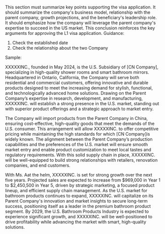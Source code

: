 This section must summarize key points supporting the visa application. It should summarize the company's business model, relationship with the parent company, growth projections, and the beneficiary's leadership role. It should emphasize how the company will leverage the parent company's expertise to succeed in the US market. This conclusion reinforces the key arguments for approving the L1 visa application.
Guidance:
1. Check the established date
2. Check the relationship about the  two Company

Sample:

XXXXXINC., founded in May 2024, is the U.S. Subsidiary of [CN Company], specializing in high-quality shower rooms and smart bathroom mirrors. Headquartered in Ontario, California, the Company will serve both residential and commercial customers, offering innovative and durable products designed to meet the increasing demand for stylish, functional, and technologically advanced home solutions. Drawing on the Parent Company’s expertise in research, development, and manufacturing, XXXXXINC. will establish a strong presence in the U.S. market, standing out with superior product offerings and a strategic approach to market entry.

The Company will import products from the Parent Company in China, ensuring cost-effective, high-quality goods that meet the demands of the U.S. consumer. This arrangement will allow XXXXXINC. to offer competitive pricing while maintaining the high standards for which [CN Company]is widely known. The alignment between the Parent Company’s production capabilities and the preferences of the U.S. market will ensure smooth market entry and enable product customization to meet local tastes and regulatory requirements. With this solid supply chain in place, XXXXXINC. will be well-equipped to build strong relationships with retailers, renovation companies, and end customers.

With Ms. Aat the helm, XXXXXINC. is set for strong growth over the next five years. Projected sales are expected to increase from $969,000 in Year 1 to $2,450,500 in Year 5, driven by strategic marketing, a focused product lineup, and efficient supply chain management. As the U.S. market for bathroom products continues to expand, XXXXXINC. will capitalize on its Parent Company's innovation and market insights to secure long-term success, positioning itself as a leader in the premium bathroom product segment. By 2029, the U.S. Bathroom Products Industry is expected to experience significant growth, and XXXXXINC. will be well-positioned to drive profitability while advancing the market with smart, high-quality solutions.